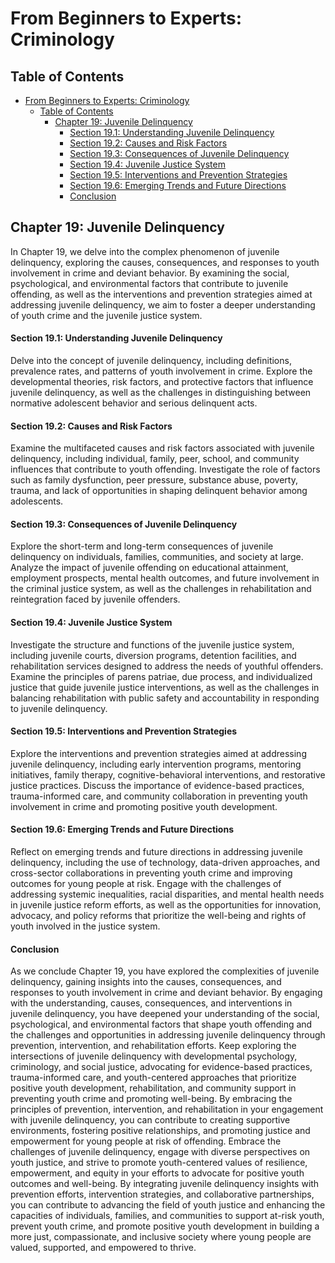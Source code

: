 # From Beginners to Experts: Criminology

## Table of Contents

- [From Beginners to Experts: Criminology](#from-beginners-to-experts-criminology)
  - [Table of Contents](#table-of-contents)
    - [Chapter 19: Juvenile Delinquency](#chapter-19-juvenile-delinquency)
      - [Section 19.1: Understanding Juvenile Delinquency](#section-191-understanding-juvenile-delinquency)
      - [Section 19.2: Causes and Risk Factors](#section-192-causes-and-risk-factors)
      - [Section 19.3: Consequences of Juvenile Delinquency](#section-193-consequences-of-juvenile-delinquency)
      - [Section 19.4: Juvenile Justice System](#section-194-juvenile-justice-system)
      - [Section 19.5: Interventions and Prevention Strategies](#section-195-interventions-and-prevention-strategies)
      - [Section 19.6: Emerging Trends and Future Directions](#section-196-emerging-trends-and-future-directions)
      - [Conclusion](#conclusion)

## Chapter 19: Juvenile Delinquency

In Chapter 19, we delve into the complex phenomenon of juvenile delinquency, exploring the causes, consequences, and responses to youth involvement in crime and deviant behavior. By examining the social, psychological, and environmental factors that contribute to juvenile offending, as well as the interventions and prevention strategies aimed at addressing juvenile delinquency, we aim to foster a deeper understanding of youth crime and the juvenile justice system.

#### Section 19.1: Understanding Juvenile Delinquency

Delve into the concept of juvenile delinquency, including definitions, prevalence rates, and patterns of youth involvement in crime. Explore the developmental theories, risk factors, and protective factors that influence juvenile delinquency, as well as the challenges in distinguishing between normative adolescent behavior and serious delinquent acts.

#### Section 19.2: Causes and Risk Factors

Examine the multifaceted causes and risk factors associated with juvenile delinquency, including individual, family, peer, school, and community influences that contribute to youth offending. Investigate the role of factors such as family dysfunction, peer pressure, substance abuse, poverty, trauma, and lack of opportunities in shaping delinquent behavior among adolescents.

#### Section 19.3: Consequences of Juvenile Delinquency

Explore the short-term and long-term consequences of juvenile delinquency on individuals, families, communities, and society at large. Analyze the impact of juvenile offending on educational attainment, employment prospects, mental health outcomes, and future involvement in the criminal justice system, as well as the challenges in rehabilitation and reintegration faced by juvenile offenders.

#### Section 19.4: Juvenile Justice System

Investigate the structure and functions of the juvenile justice system, including juvenile courts, diversion programs, detention facilities, and rehabilitation services designed to address the needs of youthful offenders. Examine the principles of parens patriae, due process, and individualized justice that guide juvenile justice interventions, as well as the challenges in balancing rehabilitation with public safety and accountability in responding to juvenile delinquency.

#### Section 19.5: Interventions and Prevention Strategies

Explore the interventions and prevention strategies aimed at addressing juvenile delinquency, including early intervention programs, mentoring initiatives, family therapy, cognitive-behavioral interventions, and restorative justice practices. Discuss the importance of evidence-based practices, trauma-informed care, and community collaboration in preventing youth involvement in crime and promoting positive youth development.

#### Section 19.6: Emerging Trends and Future Directions

Reflect on emerging trends and future directions in addressing juvenile delinquency, including the use of technology, data-driven approaches, and cross-sector collaborations in preventing youth crime and improving outcomes for young people at risk. Engage with the challenges of addressing systemic inequalities, racial disparities, and mental health needs in juvenile justice reform efforts, as well as the opportunities for innovation, advocacy, and policy reforms that prioritize the well-being and rights of youth involved in the justice system.

#### Conclusion

As we conclude Chapter 19, you have explored the complexities of juvenile delinquency, gaining insights into the causes, consequences, and responses to youth involvement in crime and deviant behavior. By engaging with the understanding, causes, consequences, and interventions in juvenile delinquency, you have deepened your understanding of the social, psychological, and environmental factors that shape youth offending and the challenges and opportunities in addressing juvenile delinquency through prevention, intervention, and rehabilitation efforts. Keep exploring the intersections of juvenile delinquency with developmental psychology, criminology, and social justice, advocating for evidence-based practices, trauma-informed care, and youth-centered approaches that prioritize positive youth development, rehabilitation, and community support in preventing youth crime and promoting well-being. By embracing the principles of prevention, intervention, and rehabilitation in your engagement with juvenile delinquency, you can contribute to creating supportive environments, fostering positive relationships, and promoting justice and empowerment for young people at risk of offending. Embrace the challenges of juvenile delinquency, engage with diverse perspectives on youth justice, and strive to promote youth-centered values of resilience, empowerment, and equity in your efforts to advocate for positive youth outcomes and well-being. By integrating juvenile delinquency insights with prevention efforts, intervention strategies, and collaborative partnerships, you can contribute to advancing the field of youth justice and enhancing the capacities of individuals, families, and communities to support at-risk youth, prevent youth crime, and promote positive youth development in building a more just, compassionate, and inclusive society where young people are valued, supported, and empowered to thrive.
